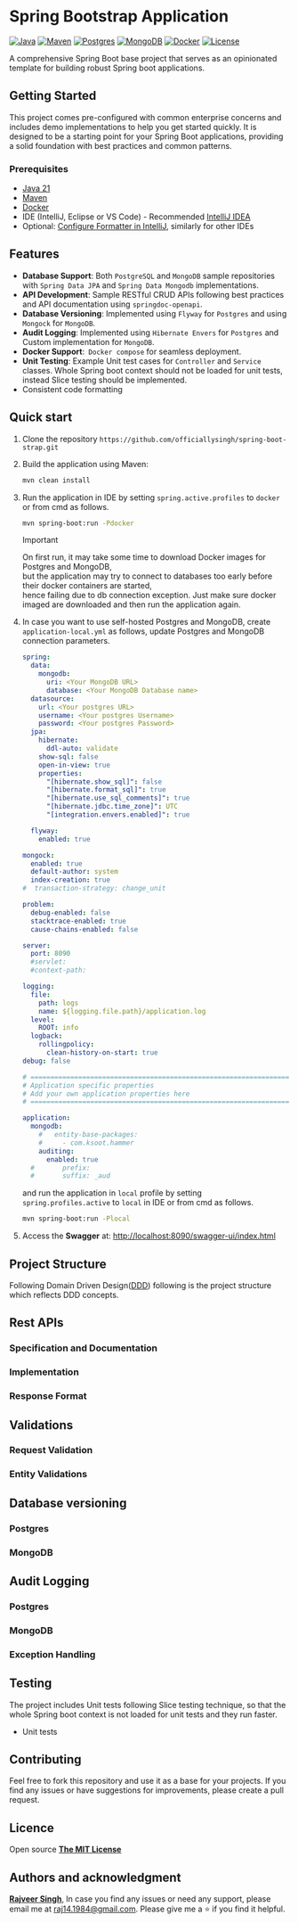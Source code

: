 # Spring Bootstrap Application

[![Java](https://img.shields.io/badge/java-21-blue.svg)](https://www.oracle.com/java/technologies/javase/jdk21-archive-downloads.html)
[![Maven](https://img.shields.io/badge/maven-3.9.5-blue.svg)](https://maven.apache.org/)
[![Postgres](https://img.shields.io/badge/postgres-17.4-blue.svg)](https://www.postgresql.org/)
[![MongoDB](https://img.shields.io/badge/mongodb-6.0.6-blue.svg)](https://www.mongodb.com/)
[![Docker](https://img.shields.io/badge/docker-20.10.24-blue.svg)](https://www.docker.com/)
[![License](https://img.shields.io/badge/license-MIT-green.svg)](http://www.opensource.org/licenses/mit-license.php)

A comprehensive Spring Boot base project that serves as an opinionated template for building robust Spring boot applications.

## Getting Started

This project comes pre-configured with common enterprise concerns and includes demo implementations to help you get started quickly.
It is designed to be a starting point for your Spring Boot applications, providing a solid foundation with best practices and common patterns.

### Prerequisites
- [Java 21](https://sdkman.io/)
- [Maven](https://maven.apache.org)
- [Docker](https://www.docker.com)
- IDE (IntelliJ, Eclipse or VS Code) - Recommended [IntelliJ IDEA](https://www.jetbrains.com/idea)
- Optional: [Configure Formatter in IntelliJ](https://github.com/google/google-java-format/blob/master/README.md#intellij-android-studio-and-other-jetbrains-ides), similarly for other IDEs

## Features
- **Database Support**: Both `PostgreSQL` and `MongoDB` sample repositories with `Spring Data JPA` and `Spring Data Mongodb` implementations.
- **API Development**: Sample RESTful CRUD APIs following best practices and API documentation using `springdoc-openapi`.
- **Database Versioning**: Implemented using `Flyway` for `Postgres` and using `Mongock` for `MongoDB`.
- **Audit Logging**: Implemented using `Hibernate Envers` for `Postgres` and Custom implementation for `MongoDB`.
- **Docker Support**:` Docker compose` for seamless deployment.
- **Unit Testing**: Example Unit test cases for `Controller` and `Service` classes. Whole Spring boot context should not be loaded for unit tests, instead Slice testing should be implemented.
- Consistent code formatting

## Quick start

1. Clone the repository `https://github.com/officiallysingh/spring-boot-strap.git`
2. Build the application using Maven:
   ```bash
   mvn clean install
   ```
3. Run the application in IDE by setting `spring.active.profiles` to `docker` or from cmd as follows.
   ```bash
   mvn spring-boot:run -Pdocker
   ```
   > [!IMPORTANT]
   > On first run, it may take some time to download Docker images for Postgres and MongoDB,  
   > but the application may try to connect to databases too early before their docker containers are started,  
   > hence failing due to db connection exception. Just make sure docker imaged are downloaded and then run the application again.
4. In case you want to use self-hosted Postgres and MongoDB, create `application-local.yml` as follows, update Postgres and MongoDB connection parameters.

   ```yaml
   spring:
     data:
       mongodb:
         uri: <Your MongoDB URL>
         database: <Your MongoDB Database name>
     datasource:
       url: <Your postgres URL>
       username: <Your postgres Username>
       password: <Your postgres Password>
     jpa:
       hibernate:
         ddl-auto: validate
       show-sql: false
       open-in-view: true
       properties:
         "[hibernate.show_sql]": false
         "[hibernate.format_sql]": true
         "[hibernate.use_sql_comments]": true
         "[hibernate.jdbc.time_zone]": UTC
         "[integration.envers.enabled]": true

     flyway:
       enabled: true

   mongock:
     enabled: true
     default-author: system
     index-creation: true
   #  transaction-strategy: change_unit

   problem:
     debug-enabled: false
     stacktrace-enabled: true
     cause-chains-enabled: false

   server:
     port: 8090
     #servlet:
     #context-path:

   logging:
     file:
       path: logs
       name: ${logging.file.path}/application.log
     level:
       ROOT: info
     logback:
       rollingpolicy:
         clean-history-on-start: true
   debug: false

   # ===================================================================
   # Application specific properties
   # Add your own application properties here
   # ===================================================================

   application:
     mongodb:
       #   entity-base-packages:
       #     - com.ksoot.hammer
       auditing:
         enabled: true
     #       prefix:
     #       suffix: _aud
   ```

   and run the application in `local` profile by setting `spring.profiles.active` to `local` in IDE or from cmd as follows.

   ```bash
   mvn spring-boot:run -Plocal
   ```

5. Access the **Swagger** at: [http://localhost:8090/swagger-ui/index.html](http://localhost:8090/swagger-ui/index.html)

## Project Structure
Following Domain Driven Design([DDD](https://martinfowler.com/bliki/DomainDrivenDesign.html)) following is the project structure which reflects DDD concepts.


## Rest APIs
### Specification and Documentation

### Implementation

### Response Format


## Validations
### Request Validation

### Entity Validations

## Database versioning

### Postgres

### MongoDB

## Audit Logging

### Postgres

### MongoDB

### Exception Handling

## Testing

The project includes Unit tests following Slice testing technique, so that the whole Spring boot context is not loaded for unit tests and they run faster.

- Unit tests

## Contributing
Feel free to fork this repository and use it as a base for your projects. If you find any issues or have suggestions for improvements, please create a pull request.

## Licence
Open source [**The MIT License**](http://www.opensource.org/licenses/mit-license.php)

## Authors and acknowledgment

[**Rajveer Singh**](https://www.linkedin.com/in/rajveer-singh-589b3950/), In case you find any issues or need any support, please email me at raj14.1984@gmail.com.
Please give me a :star: if you find it helpful.
